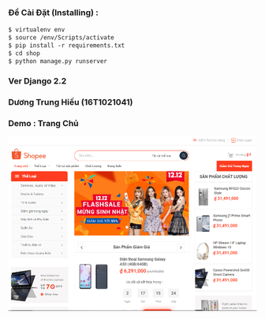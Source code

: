 ### Để Cài Đặt (Installing) :
```
$ virtualenv env
$ source /env/Scripts/activate
$ pip install -r requirements.txt
$ cd shop 
$ python manage.py runserver 
```
        
	    
        
### Ver Django 2.2

### Dương Trung Hiếu (16T1021041)
### Demo : Trang Chủ
![images](/static_in_env/img-demo/trangchu.png)
